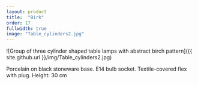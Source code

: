 ```yaml
---
layout: product
title:  "Birk"
order: 17
fullwidth: true
image: "Table_cylinders2.jpg"
---
```


![Group of three cylinder shaped table lamps with abstract birch pattern]({{ site.github.url }}/img/Table_cylinders2.jpg)

Porcelain on black stoneware base. E14 bulb socket. Textile-covered flex with plug. Height: 30 cm
